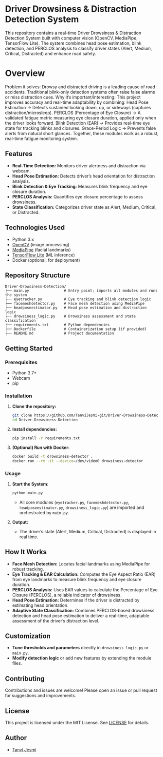 # Driver Drowsiness & Distraction Detection System

This repository contains a real-time Driver Drowsiness & Distraction Detection System built with computer vision (OpenCV, MediaPipe, TensorFlow Lite). The system combines head pose estimation, blink detection, and PERCLOS analysis to classify driver states (Alert, Medium, Critical, Distracted) and enhance road safety.

# Overview

Problem it solves: Drowsy and distracted driving is a leading cause of road accidents. Traditional blink-only detection systems often raise false alarms or miss distraction cues.
Why it’s important/interesting: This project improves accuracy and real-time adaptability by combining:
    Head Pose Estimation → Detects sustained looking down, up, or sideways (captures distraction/microsleep).
    PERCLOS (Percentage of Eye Closure) → A validated fatigue metric measuring eye closure duration, applied only when the driver looks forward.
    Blink Detection (EAR) → Provides real-time eye state for tracking blinks and closures.
    Grace-Period Logic → Prevents false alerts from natural short glances.
Together, these modules work as a robust, real-time fatigue monitoring system.


## Features

- **Real-Time Detection:** Monitors driver alertness and distraction via webcam.
- **Head Pose Estimation:** Detects driver’s head orientation for distraction analysis.
- **Blink Detection & Eye Tracking:** Measures blink frequency and eye closure duration.
- **PERCLOS Analysis:** Quantifies eye closure percentage to assess drowsiness.
- **State Classification:** Categorizes driver state as Alert, Medium, Critical, or Distracted.

## Technologies Used

- Python 3.x
- [OpenCV](https://opencv.org/) (image processing)
- [MediaPipe](https://mediapipe.dev/) (facial landmarks)
- [TensorFlow Lite](https://www.tensorflow.org/lite) (ML inference)
- Docker (optional, for deployment)

## Repository Structure

```
Driver-Drowsiness-Detection/
├── main.py                # Entry point; imports all modules and runs the system
├── eyetracker.py          # Eye tracking and blink detection logic
├── facemeshdetector.py    # Face mesh detection using MediaPipe
├── headposeestimator.py   # Head pose estimation and distraction logic
├── drowsiness_logic.py    # Drowsiness assessment and state classification
├── requirements.txt       # Python dependencies
├── Dockerfile             # Containerization setup (if provided)
├── README.md              # Project documentation
```

## Getting Started

### Prerequisites

- Python 3.7+
- Webcam
- pip

### Installation

1. **Clone the repository:**
    ```bash
    git clone https://github.com/TanviJesmi-git/Driver-Drowsiness-Detection.git
    cd Driver-Drowsiness-Detection
    ```

2. **Install dependencies:**
    ```bash
    pip install -r requirements.txt
    ```

3. **(Optional) Run with Docker:**
    ```bash
    docker build -t drowsiness-detector .
    docker run --rm -it --device=/dev/video0 drowsiness-detector
    ```

### Usage

1. **Start the System:**
    ```bash
    python main.py
    ```
    - All core modules (`eyetracker.py`, `facemeshdetector.py`, `headposeestimator.py`, `drowsiness_logic.py`) are imported and orchestrated by `main.py`.

2. **Output:**
    - The driver’s state (Alert, Medium, Critical, Distracted) is displayed in real time.
    
## How It Works

- **Face Mesh Detection:** Locates facial landmarks using MediaPipe for robust tracking.
- **Eye Tracking & EAR Calculation:** Computes the Eye Aspect Ratio (EAR) from eye landmarks to measure blink frequency and eye closure duration.
- **PERCLOS Analysis:** Uses EAR values to calculate the Percentage of Eye Closure (PERCLOS), a reliable indicator of drowsiness.
- **Head Pose Estimation:** Determines if the driver is distracted by estimating head orientation.
- **Adaptive State Classification:** Combines PERCLOS-based drowsiness detection and head pose estimation to deliver a real-time, adaptable assessment of the driver’s distraction level.

## Customization

- **Tune thresholds and parameters** directly in `drowsiness_logic.py` or `main.py`.
- **Modify detection logic** or add new features by extending the module files.

## Contributing

Contributions and issues are welcome! Please open an issue or pull request for suggestions and improvements.

## License

This project is licensed under the MIT License. See [LICENSE](LICENSE) for details.

## Author

- [Tanvi Jesmi](https://github.com/TanviJesmi-git)
